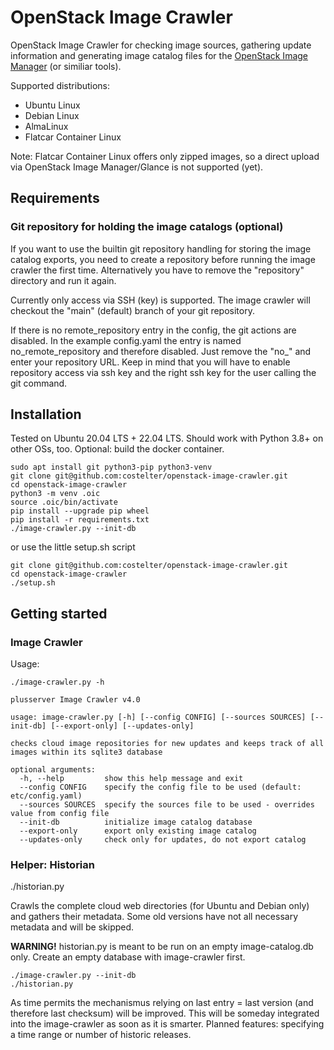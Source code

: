 # OpenStack Image Crawler

OpenStack Image Crawler for checking image sources, gathering update information and generating image catalog files for the [OpenStack Image Manager](https://github.com/osism/openstack-image-manager) (or similiar tools).

Supported distributions:

- Ubuntu Linux
- Debian Linux
- AlmaLinux
- Flatcar Container Linux

Note: Flatcar Container Linux offers only zipped images, so a direct upload via OpenStack Image Manager/Glance is not supported (yet).

## Requirements
### Git repository for holding the image catalogs (optional)

If you want to use the builtin git repository handling for storing the image catalog exports, you need to create a repository before running the image crawler the first time. Alternatively you have to remove the "repository" directory and run it again.

Currently only access via SSH (key) is supported. The image crawler will checkout the "main" (default) branch of your git repository.

If there is no remote_repository entry in the config, the git actions are disabled. In the example config.yaml the entry is named no_remote_repository and therefore disabled. Just remove the "no_" and enter your repository URL. Keep in mind that you will have to enable repository access via ssh key and the right ssh key for the user calling the git command.

## Installation

Tested on Ubuntu 20.04 LTS + 22.04 LTS. Should work with Python 3.8+ on other OSs, too. Optional: build the docker container.

```
sudo apt install git python3-pip python3-venv
git clone git@github.com:costelter/openstack-image-crawler.git
cd openstack-image-crawler
python3 -m venv .oic
source .oic/bin/activate
pip install --upgrade pip wheel
pip install -r requirements.txt
./image-crawler.py --init-db
```

or use the little setup.sh script

```
git clone git@github.com:costelter/openstack-image-crawler.git
cd openstack-image-crawler
./setup.sh
```

## Getting started

### Image Crawler

Usage:

```
./image-crawler.py -h

plusserver Image Crawler v4.0

usage: image-crawler.py [-h] [--config CONFIG] [--sources SOURCES] [--init-db] [--export-only] [--updates-only]

checks cloud image repositories for new updates and keeps track of all images within its sqlite3 database

optional arguments:
  -h, --help         show this help message and exit
  --config CONFIG    specify the config file to be used (default: etc/config.yaml)
  --sources SOURCES  specify the sources file to be used - overrides value from config file
  --init-db          initialize image catalog database
  --export-only      export only existing image catalog
  --updates-only     check only for updates, do not export catalog
```

### Helper: Historian

./historian.py

Crawls the complete cloud web directories (for Ubuntu and Debian only) and gathers their metadata. Some old versions have not all necessary metadata and will be skipped.

**WARNING!** historian.py is meant to be run on an empty image-catalog.db only. Create an empty database with image-crawler first.

```
./image-crawler.py --init-db
./historian.py
```

As time permits the mechanismus relying on last entry = last version (and therefore last checksum) will be improved. This will be someday integrated into the image-crawler as soon as it is smarter. Planned features: specifying a time range or number of historic releases.
